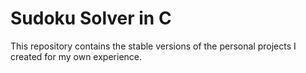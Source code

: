 # Sudoku Solver in C
This repository contains the stable versions of the personal projects I created for my own experience.

